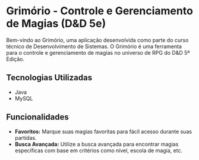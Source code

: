 # Grimório - Controle e Gerenciamento de Magias (D&D 5e)

Bem-vindo ao Grimório, uma aplicação desenvolvida como parte do curso técnico de Desenvolvimento de Sistemas. O Grimório é uma ferramenta para o controle e gerenciamento de magias no universo de RPG do D&D 5ª Edição.

## Tecnologias Utilizadas

- Java
- MySQL

## Funcionalidades

- **Favoritos:** Marque suas magias favoritas para fácil acesso durante suas partidas.
- **Busca Avançada:** Utilize a busca avançada para encontrar magias específicas com base em critérios como nível, escola de magia, etc.
